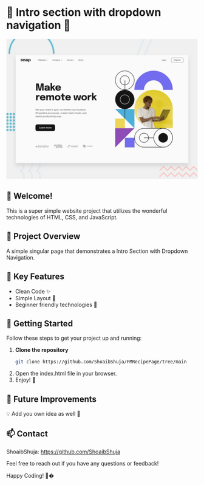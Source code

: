 # 🌈 Intro section with dropdown navigation 🌈

![Design preview for the Intro section with dropdown navigation coding challenge](./design/desktop-preview.jpg)

## 👋 Welcome! 

This is a super simple website project that utilizes the wonderful technologies of HTML, CSS, and JavaScript. 

## 🌟 Project Overview

A simple singular page that demonstrates a Intro Section with Dropdown Navigation.

## 🔑 Key Features

- Clean Code ✨
- Simple Layout 🚀
- Beginner friendly technologies 🎉

## 🚀 Getting Started

Follow these steps to get your project up and running:

1. **Clone the repository**
   ```bash
   git clone https://github.com/ShoaibShuja/FMRecipePage/tree/main
2. Open the index.html file in your browser.
3. Enjoy! 🎊

## 📅 Future Improvements
 💡
Add you own idea as well 🌱

## 📫 Contact

ShoaibShuja: https://github.com/ShoaibShuja

Feel free to reach out if you have any questions or feedback!

Happy Coding! 🤗�
